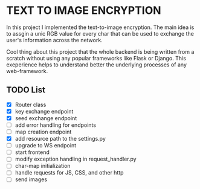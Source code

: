 
# TEXT TO IMAGE ENCRYPTION

In this project I implemented the text-to-image encryption. The main idea is to assgin a unic RGB value for every char that can be used to 
exchange the user's information across the network.

Cool thing about this project that the whole backend is being written from a scratch without using any popular frameworks like
Flask or Django. This exeperience helps to understand better the underlying processes of any web-framework.

## TODO List

- [x] Router class
- [x] key exchange endpoint
- [x] seed exchange endpoint
- [ ] add error handling for endpoints
- [ ] map creation endpoint
- [x] add resource path to the settings.py
- [ ] upgrade to WS endpoint
- [ ] start frontend
- [ ] modify exception handling in request_handler.py
- [ ] char-map initialization
- [ ] handle requests for JS, CSS, and other http
- [ ] send images
